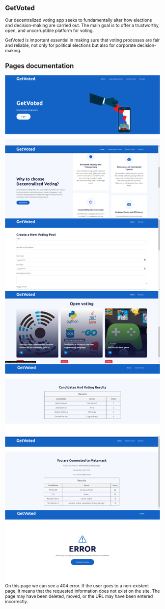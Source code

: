 ## GetVoted 
Our decentralized voting app seeks to fundamentally alter how elections and decision-making are carried out. The main goal is to offer a trustworthy, open, and uncorruptible platform for voting.

GetVoted is important essential in making sure that voting processes are fair and reliable, not only for political elections but also for corporate decision-making.

## Pages documentation
![Screenshot](Screenshot_6.png)
![Screenshot](Screenshot_1.png)
![Screenshot](Screenshot_2.png)
![Screenshot](Screenshot_3.png)
![Screenshot](Screenshot_4.png)
![Screenshot](Screenshot_5.png)
![Screenshot](Screenshot_7.png)
On this page we can see a 404 error. If the user goes to a non-existent page, it means that the requested information does not exist on the site. The page may have been deleted, moved, or the URL may have been entered incorrectly.

